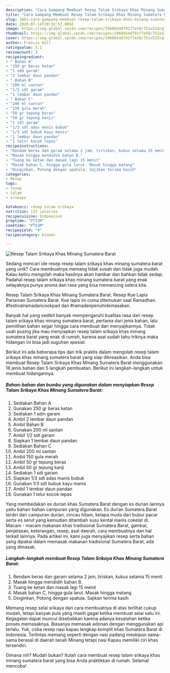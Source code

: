 ```yaml
---
description: "Cara Gampang Membuat Resep Talam Srikaya Khas Minang Sumatera Barat, Bikin Ngiler"
title: "Cara Gampang Membuat Resep Talam Srikaya Khas Minang Sumatera Barat, Bikin Ngiler"
slug: 1861-cara-gampang-membuat-resep-talam-srikaya-khas-minang-sumatera-barat-bikin-ngiler
date: 2020-07-14T20:32:57.089Z
image: https://img-global.cpcdn.com/recipes/2968b54d791f7e50/751x532cq70/resep-talam-srikaya-khas-minang-sumatera-barat-foto-resep-utama.jpg
thumbnail: https://img-global.cpcdn.com/recipes/2968b54d791f7e50/751x532cq70/resep-talam-srikaya-khas-minang-sumatera-barat-foto-resep-utama.jpg
cover: https://img-global.cpcdn.com/recipes/2968b54d791f7e50/751x532cq70/resep-talam-srikaya-khas-minang-sumatera-barat-foto-resep-utama.jpg
author: Francis Hill
ratingvalue: 3.1
reviewcount: 3
recipeingredient:
- " Bahan A"
- "250 gr beras ketan"
- "1 sdm garam"
- "2 lembar daun pandan"
- " Bahan B"
- "200 ml santan"
- "1/2 sdt garam"
- "1 lembar daun pandan"
- " Bahan C"
- "200 ml santan"
- "150 gula merah"
- "50 gr tepung beras"
- "50 gr tepung kanji"
- "1 sdt garam"
- "1/3 sdt adas manis bubuk"
- "1/3 sdt bubuk kayu manis"
- "1 lembar daun pandan"
- "1 telur kocok lepas"
recipeinstructions:
- "Rendam beras dan garam selama 2 jam, tiriskan, kukus selama 15 menit"
- "Masak hingga mendidih bahan B."
- "Tuang ke ketan dan masak lagi 15 menit"
- "Masak bahan C, hingga gula larut. Masak hingga matang"
- "Dinginkan, Potong dengan spatula. Sajikan terima kasih"
categories:
- Resep
tags:
- resep
- talam
- srikaya

katakunci: resep talam srikaya 
nutrition: 133 calories
recipecuisine: Indonesian
preptime: "PT13M"
cooktime: "PT53M"
recipeyield: "4"
recipecategory: Dinner

---
```



![Resep Talam Srikaya Khas Minang Sumatera Barat](https://img-global.cpcdn.com/recipes/2968b54d791f7e50/751x532cq70/resep-talam-srikaya-khas-minang-sumatera-barat-foto-resep-utama.jpg)

Sedang mencari ide resep resep talam srikaya khas minang sumatera barat yang unik? Cara membuatnya memang tidak susah dan tidak juga mudah. Kalau keliru mengolah maka hasilnya akan hambar dan bahkan tidak sedap. Padahal resep talam srikaya khas minang sumatera barat yang enak selayaknya punya aroma dan rasa yang bisa memancing selera kita.

Resep Talam Srikaya Khas Minang Sumatera Barat. Resep Kue Lapis Pariaman Sumatera Barat. Kue lapis ini cuma ditemukan saat Ramadhan. #festivalramadancookpad dan #ramadanpenuhidemasakan.

Banyak hal yang sedikit banyak mempengaruhi kualitas rasa dari resep talam srikaya khas minang sumatera barat, pertama dari jenis bahan, lalu pemilihan bahan segar hingga cara membuat dan menyajikannya. Tidak usah pusing jika mau menyiapkan resep talam srikaya khas minang sumatera barat yang enak di rumah, karena asal sudah tahu triknya maka hidangan ini bisa jadi suguhan spesial.


Berikut ini ada beberapa tips dan trik praktis dalam mengolah resep talam srikaya khas minang sumatera barat yang siap dikreasikan. Anda bisa membuat Resep Talam Srikaya Khas Minang Sumatera Barat menggunakan 18 jenis bahan dan 5 langkah pembuatan. Berikut ini langkah-langkah untuk membuat hidangannya.

<!--inarticleads1-->

##### Bahan-bahan dan bumbu yang digunakan dalam menyiapkan Resep Talam Srikaya Khas Minang Sumatera Barat:

1. Sediakan  Bahan A
1. Gunakan 250 gr beras ketan
1. Sediakan 1 sdm garam
1. Ambil 2 lembar daun pandan
1. Ambil  Bahan B
1. Gunakan 200 ml santan
1. Ambil 1/2 sdt garam
1. Siapkan 1 lembar daun pandan
1. Sediakan  Bahan C
1. Ambil 200 ml santan
1. Ambil 150 gula merah
1. Ambil 50 gr tepung beras
1. Ambil 50 gr tepung kanji
1. Sediakan 1 sdt garam
1. Siapkan 1/3 sdt adas manis bubuk
1. Gunakan 1/3 sdt bubuk kayu manis
1. Ambil 1 lembar daun pandan
1. Gunakan 1 telur kocok lepas


Yang membedakan es durian khas Sumatera Barat dengan es durian lainnya yaitu bahan-bahan campuran yang digunakan. Es durian Sumatera Barat terdiri dari campuran durian, cincau hitam, kelapa muda dan bubur pacar serta es serut yang kemudian ditambah susu kental manis cokelat di. Macam - macam makanan khas tradisional Sumatera Barat, gambar, penjelasan, keterangan, resep, asal daerah, cara membuatnya dan hal terkait lainnya. Pada artikel ini, kami juga menyajikan resep serta bahan yang dipakai dalam memasak makanan tradisional Sumatera Barat, ada yang dimasak. 

<!--inarticleads2-->

##### Langkah-langkah membuat Resep Talam Srikaya Khas Minang Sumatera Barat:

1. Rendam beras dan garam selama 2 jam, tiriskan, kukus selama 15 menit
1. Masak hingga mendidih bahan B.
1. Tuang ke ketan dan masak lagi 15 menit
1. Masak bahan C, hingga gula larut. Masak hingga matang
1. Dinginkan, Potong dengan spatula. Sajikan terima kasih


Memang resep selai srikaya dan cara membuatnya di atas terlihat cukup mudah, tetapi banyak pula yang masih gagal ketika membuat selai satu ini. Kegagalan dapat muncul disebabkan karena adanya kesalahan ketika proses memasaknya. Biasanya memasak adonan dengan menggunakan api terlalu. Yuk, coba resep nasi kapau lengkap komplit khas Sumatera Barat di Indonesia. Terlintas memang seperti dengan nasi padang meskipun sama-sama berasal di daerah tanah Minang tetapi nasi Kapau memiliki ciri khas tersendiri. 

Gimana nih? Mudah bukan? Itulah cara membuat resep talam srikaya khas minang sumatera barat yang bisa Anda praktikkan di rumah. Selamat mencoba!
